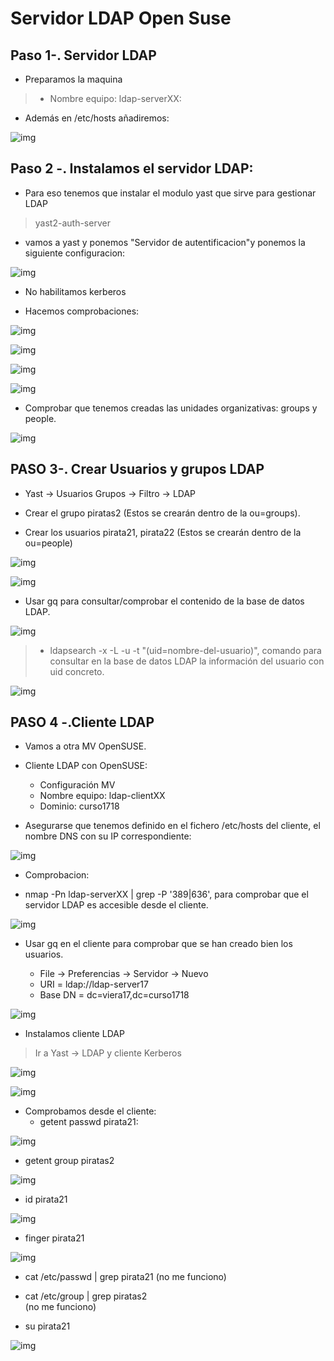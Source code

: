 # Servidor LDAP Open Suse

## Paso 1-. Servidor LDAP

 * Preparamos la maquina
 >*  Nombre equipo: ldap-serverXX:
  * Además en /etc/hosts añadiremos:

![img](./IMG/1.1.png)

## Paso 2 -. Instalamos el servidor LDAP:

* Para eso tenemos que instalar el modulo yast que sirve para gestionar LDAP
>yast2-auth-server

*  vamos a yast y ponemos "Servidor de autentificacion"y ponemos la siguiente configuracion:

![img](./IMG/1.2.2.png)

* No habilitamos kerberos

* Hacemos comprobaciones:  

![img](./IMG/1.2.3.png)  

![img](./IMG/1.2.4.png)  

![img](./IMG/1.2.5.png)

![img](./IMG/1.2.6.png)  

* Comprobar que tenemos creadas las unidades organizativas: groups y people.

![img](./IMG/1.2.7.png)    

## PASO 3-.  Crear Usuarios y grupos LDAP    

* Yast -> Usuarios Grupos -> Filtro -> LDAP  

* Crear el grupo piratas2 (Estos se crearán dentro de la ou=groups).
* Crear los usuarios pirata21, pirata22 (Estos se crearán dentro de la ou=people)  


![img](./IMG/1.4.png)  

![img](./IMG/1.4.1.png)  


* Usar gq para consultar/comprobar el contenido de la base de datos LDAP.   

![img](./IMG/1.4.3.png)  

  > * ldapsearch -x -L -u -t "(uid=nombre-del-usuario)", comando para consultar en la base de datos LDAP la información del usuario con uid concreto.  

![img](./IMG/1.4.4.png)    

 ## PASO 4 -.Cliente LDAP

* Vamos a otra MV OpenSUSE.  

* Cliente LDAP con OpenSUSE:
    *  Configuración MV
    *  Nombre equipo: ldap-clientXX
    *  Dominio: curso1718  


*  Asegurarse que tenemos definido en el fichero /etc/hosts del cliente, el nombre DNS con su IP correspondiente:  

![img](./IMG/2.1.png)  


* Comprobacion:    

* nmap -Pn ldap-serverXX | grep -P '389|636', para comprobar que el servidor LDAP es accesible desde el cliente.  

![img](./IMG/2.1.2.png)   

* Usar gq en el cliente para comprobar que se han creado bien los usuarios.

    * File -> Preferencias -> Servidor -> Nuevo
    * URI = ldap://ldap-server17
    * Base DN = dc=viera17,dc=curso1718

![img](./IMG/2.1.3.png)   


* Instalamos cliente LDAP
> Ir a Yast -> LDAP y cliente Kerberos  

![img](./IMG/2.2.1.png)   

![img](./IMG/2.2.2.png)   


* Comprobamos desde el cliente:  
  * getent passwd pirata21:  

![img](./IMG/2.3.png)  

  * getent group piratas2  

![img](./IMG/2.3.1.png)
  * id pirata21    

![img](./IMG/2.3.2.png)
  * finger pirata21

![img](./IMG/2.3.3.png)
  * cat /etc/passwd | grep pirata21
  (no me funciono)  

  * cat /etc/group | grep piratas2  
  (no me funciono)  

  * su pirata21    

![img](./IMG/2.3.5.png)
